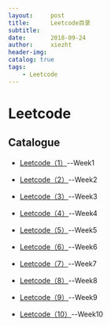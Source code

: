 ```yaml
---
layout:     post
title:      Leetcode目录
subtitle:   
date:       2018-09-24
author:     xiezht
header-img: 
catalog: true
tags: 
    - Leetcode
---
```


# Leetcode

## Catalogue

* [Leetcode（1）](https://xiezht.github.io/2018/09/08/Leetcode(1))--Week1

* [Leetcode（2）](https://xiezht.github.io/2018/09/15/Leetcode(2))--Week2

* [Leetcode（3）](https://xiezht.github.io/2018/09/24/Leetcode(3))--Week3

* [Leetcode（4）](https://xiezht.github.io/2018/09/24/Leetcode(4))--Week4

* [Leetcode（5）](https://xiezht.github.io/2018/09/24/Leetcode(5))--Week5

* [Leetcode（6）](https://xiezht.github.io/2018/09/24/Leetcode(6))--Week6

* [Leetcode（7）](https://xiezht.github.io/2018/09/24/Leetcode(7))--Week7

* [Leetcode（8）](https://xiezht.github.io/2018/12/01/Leetcode(8))--Week8

* [Leetcode（9）](https://xiezht.github.io/2018/12/01/Leetcode(9))--Week9

* [Leetcode（10）](https://xiezht.github.io/2018/12/01/Leetcode(10))--Week10

